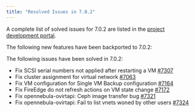 ```yaml
---
title: "Resolved Issues in 7.0.2"
---
```


<a id="resolved-issues-702"></a>

<!--# Resolved Issues 7.0.2 -->

A complete list of solved issues for 7.0.2 are listed in the [project development portal](https://github.com/OpenNebula/one/milestone/86).

The following new features have been backported to 7.0.2:


The following issues have been solved in 7.0.2:

- Fix SCSI serial numbers not applied after restarting a VM [#7307](https://github.com/OpenNebula/one/issues/7307)
- Fix cluster assignment for virtual network [#7063](https://github.com/OpenNebula/one/issues/7063)
- Fix VM configuration for Single VM Backup configuration [#7164](https://github.com/OpenNebula/one/issues/7164)
- Fix FireEdge do not refresh actions on VM state change [#7172](https://github.com/OpenNebula/one/issues/7172)
- Fix opennebula-ovirtapi: Ceph image transfer bug [#7321](https://github.com/OpenNebula/one/issues/7321)
- Fix opennebula-ovirtapi: Fail to list vnets woned by other users [#7324](https://github.com/OpenNebula/one/issues/7324)